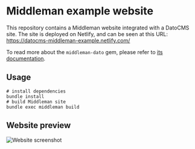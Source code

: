 # Middleman example website

This repository contains a Middleman website integrated with a DatoCMS site. The site is deployed on Netlify, and can be seen at this URL: https://datocms-middleman-example.netlify.com/

To read more about the `middleman-dato` gem, please refer to [its documentation](https://github.com/datocms/middleman-dato).

## Usage

```
# install dependencies
bundle install
# build Middleman site
bundle exec middleman build
```

## Website preview

![Website screenshot](https://raw.githubusercontent.com/datocms/jekyll-example/master/screenshot.png)
